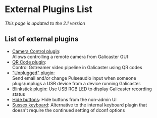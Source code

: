 External Plugins List
==========================
*This page is updated to the 2.1 version*

List of external plugins
------------------------------

* [Camera Control plugin](https://github.com/teltek/Galicaster-plugin-cameracontrol):   
  Allows controlling a remote camera from Galicaster GUI
* [QR Code plugin](https://github.com/teltek/Galicaster-plugin-qrcode):  
  Control Gstreamer video pipeline in Galicaster using QR codes
* ["Unplugged" plugin](https://github.com/ppettit/galicaster-plugin-unplugged):  
  Send email and/or change Pulseaudio input when someone plugs/unplugs a USB device from a device running Galicaster.
* [Blinkstick plugin](https://github.com/ppettit/galicaster-plugin-blinkstick):
  Use USB RGB LED to display Galicaster recording status
* [Hide buttons](https://github.com/universityofsussex-its/Galicaster-plugin-hidebuttons):
  Hide buttons from the non-admin UI
* [Sussex keyboard](https://github.com/universityofsussex-its/Galicaster-plugin-sussexkeyboard):
  Alternative to the internal keyboard plugin that doesn't require the continued setting of dconf options
